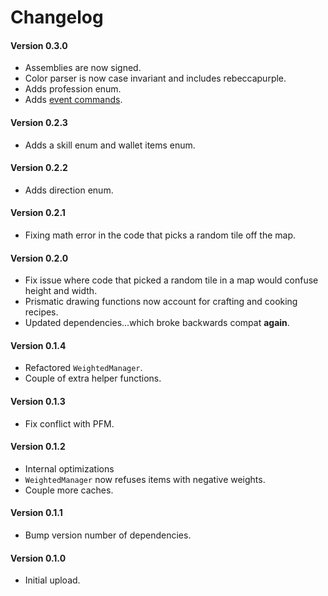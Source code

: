 ﻿Changelog
============

#### Version 0.3.0
* Assemblies are now signed.
* Color parser is now case invariant and includes rebeccapurple.
* Adds profession enum.
* Adds [event commands](./eventcommands.md).

#### Version 0.2.3
* Adds a skill enum and wallet items enum.

#### Version 0.2.2
* Adds direction enum.

#### Version 0.2.1
* Fixing math error in the code that picks a random tile off the map.

#### Version 0.2.0
* Fix issue where code that picked a random tile in a map would confuse height and width.
* Prismatic drawing functions now account for crafting and cooking recipes.
* Updated dependencies...which broke backwards compat **again**.

#### Version 0.1.4
* Refactored `WeightedManager`.
* Couple of extra helper functions.

#### Version 0.1.3
* Fix conflict with PFM.

#### Version 0.1.2
* Internal optimizations
* `WeightedManager` now refuses items with negative weights.
* Couple more caches.

#### Version 0.1.1
* Bump version number of dependencies.

#### Version 0.1.0
* Initial upload.